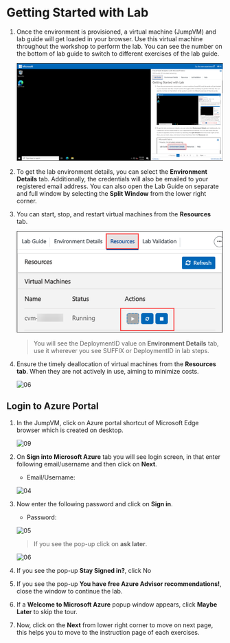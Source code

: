 # Getting Started with Lab

1. Once the environment is provisioned, a virtual machine (JumpVM) and lab guide will get loaded in your browser. Use this virtual machine throughout the workshop to perform the lab. You can see the number on the bottom of lab guide to switch to different exercises of the lab guide.

   ![07](./Images/gettingstarted1.png)

1. To get the lab environment details, you can select the **Environment Details** tab. Additionally, the credentials will also be emailed to your registered email address. You can also open the Lab Guide on separate and full window by selecting the **Split Window** from the lower right corner. 

2. You can start, stop, and restart virtual machines from the **Resources** tab.

   ![08](./Images/resources.png)
 
    > You will see the DeploymentID value on **Environment Details** tab, use it wherever you see SUFFIX or DeploymentID in lab steps.

1. Ensure the timely deallocation of virtual machines from the **Resources tab**. When they are not actively in use, aiming to minimize costs.

   ![06](./Images/running2.png)


## Login to Azure Portal

1. In the JumpVM, click on Azure portal shortcut of Microsoft Edge browser which is created on desktop.

   ![09](./Images/gs/09.png)
   
1. On **Sign into Microsoft Azure** tab you will see login screen, in that enter following email/username and then click on **Next**. 
   * Email/Username: <inject key="AzureAdUserEmail"></inject>
   
   ![04](./Images/gs/04.png)
     
1. Now enter the following password and click on **Sign in**.
   * Password: <inject key="AzureAdUserPassword"></inject>
   
   ![05](./Images/gs/05.png)
     
   > If you see the pop-up click on **ask later**.

   ![06](./Images/gs/asklater1.png)
  
1. If you see the pop-up **Stay Signed in?**, click No

1. If you see the pop-up **You have free Azure Advisor recommendations!**, close the window to continue the lab.

1. If a **Welcome to Microsoft Azure** popup window appears, click **Maybe Later** to skip the tour.
      
1. Now, click on the **Next** from lower right corner to move on next page, this helps you to move to the instruction page of each exercises.
